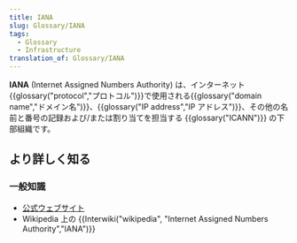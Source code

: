 ```yaml
---
title: IANA
slug: Glossary/IANA
tags:
  - Glossary
  - Infrastructure
translation_of: Glossary/IANA
---
```

**IANA** (Internet Assigned Numbers Authority) は、インターネット{{glossary("protocol","プロトコル")}}で使用される{{glossary("domain name","ドメイン名")}}、{{glossary("IP address","IP アドレス")}}、その他の名前と番号の記録および/または割り当てを担当する {{glossary("ICANN")}} の下部組織です。

## より詳しく知る

### 一般知識

- [公式ウェブサイト](https://www.iana.org/)
- Wikipedia 上の {{Interwiki("wikipedia", "Internet Assigned Numbers Authority","IANA")}}
